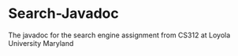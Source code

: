 # Search-Javadoc
The javadoc for the search engine assignment from CS312 at Loyola University Maryland
